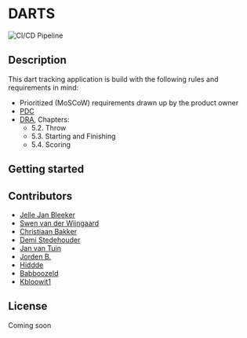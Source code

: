 # DARTS
![CI/CD Pipeline](https://github.com/snellejelle99/DARTS/workflows/CI/CD%20Pipeline/badge.svg)

## Description

This dart tracking application is build with the following rules and requirements in mind:
- Prioritized (MoSCoW) requirements drawn up by the product owner 
- [PDC](https://www.pdc.tv/players/rules-darts)
- [DRA](http://www.thedra.co.uk/wp-content/uploads/2015/01/DRA-Rules-final-140115.pdf), Chapters:
  - 5.2. Throw
  - 5.3. Starting and Finishing 
  - 5.4. Scoring

## Getting started

## Contributors
- [Jelle Jan Bleeker](https://github.com/snellejelle99)
- [Swen van der Wijngaard](https://github.com/SwenvdWijngaard)
- [Christiaan Bakker](https://github.com/skiephole)
- [Demi Stedehouder](https://github.com/demistedehouder)
- [Jan van Tuin](https://github.com/Janvdtuin)
- [Jorden B.](https://github.com/jorden-b)
- [Hiddde](https://github.com/hiddedv9)
- [Babboozeld](https://github.com/Babboozeld)
- [Kbloowit1](https://github.com/Kbloowit1)

## License
Coming soon
